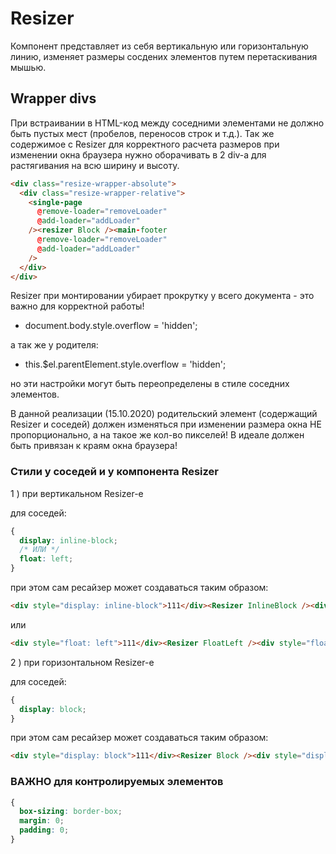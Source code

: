 # Resizer

Компонент представляет из себя вертикальную или горизонтальную линию,
изменяет размеры сосдених элементов путем перетаскивания мышью.

## Wrapper divs

При встраивании в HTML-код между соседними элементами не должно быть пустых мест (пробелов, переносов строк и т.д.).
Так же содержимое с Resizer для корректного расчета размеров при изменении окна браузера
нужно оборачивать в 2 div-a для растягивания на всю ширину и высоту.

```html
<div class="resize-wrapper-absolute">
  <div class="resize-wrapper-relative">
    <single-page
      @remove-loader="removeLoader"
      @add-loader="addLoader"
    /><resizer Block /><main-footer
      @remove-loader="removeLoader"
      @add-loader="addLoader"
    />
  </div>
</div>
```

Resizer при монтировании убирает прокрутку у всего документа - это важно для корректной работы!

- document.body.style.overflow = 'hidden';

а так же у родителя:

- this.$el.parentElement.style.overflow = 'hidden';

но эти настройки могут быть переопределены в стиле соседних элементов.

В данной реализации (15.10.2020) родительский элемент (содержащий Resizer и соседей) должен изменяться при изменении размера окна НЕ пропорционально,
а на такое же кол-во пикселей! В идеале должен быть привязан к краям окна браузера!

### Стили у соседей и у компонента Resizer

1 ) при вертикальном Resizer-e

для соседей:

```css
{
  display: inline-block;
  /* ИЛИ */
  float: left;
}
```

при этом сам ресайзер может создаваться таким образом:

```html
<div style="display: inline-block">111</div><Resizer InlineBlock /><div style="display: inline-block">222</div>
```

или

```html
<div style="float: left">111</div><Resizer FloatLeft /><div style="float: left">222</div>
```

2 ) при горизонтальном Resizer-e

для соседей:

```css
{
  display: block;
}
```

при этом сам ресайзер может создаваться таким образом:

```html
<div style="display: block">111</div><Resizer Block /><div style="display: block">222</div>
```

### ВАЖНО для контролируемых элементов

```css
{
  box-sizing: border-box;
  margin: 0;
  padding: 0;
}
```

